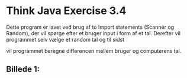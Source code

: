 # Think Java Exercise 3.4

<p>Dette program er lavet ved brug af to Import statements (Scanner og Random), der vil spørge efter et bruger input i form af et tal. Derefter vil programmet selv vælge et random tal og til sidst
<p>vil programmet beregne differencen mellem bruger og computerens tal.

<h2/>Billede 1:<h2/>



